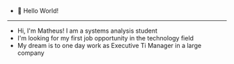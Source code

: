- 👋 Hello World!
---------------------------------------------------------------------------
- Hi, I'm Matheus! I am a systems analysis student
- I'm looking for my first job opportunity in the technology field
- My dream is to one day work as Executive Ti Manager in a large company
